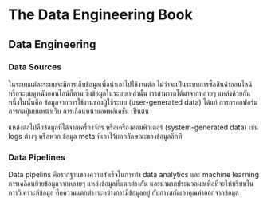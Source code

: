 # The Data Engineering Book

## Data Engineering

### Data Sources

ในระบบแต่ละระบบจะมีการเก็บข้อมูลเพื่อนำเอาไปใช้งานต่อ ไม่ว่าจะเป็นระบบการซื้อสินค้าออนไลน์
หรือระบบดูหนังออนไลน์ก็ตาม ซึ่งข้อมูลในระบบเหล่านั้น เราสามารถได้มาจากหลายๆ แหล่งด้วยกัน
หนึ่งในนั้นคือ ข้อมูลจากการใช้งานของผู้ใช้ระบบ (user-generated data) ได้แก่ การกรอกฟอร์ม
การกดปุ่มบนหน้าเว็บ การเลื่อนหน้าแอพพลิเคชั่น เป็นต้น

แหล่งต่อไปคือข้อมูลที่ได้จากเครื่องจักร หรือเครื่องคอมพิวเตอร์ (system-generated data) เช่น logs
ต่างๆ หรือพวก ข้อมูล meta ที่เอาไว้บอกลักษณะของข้อมูลอีกที

### Data Pipelines

Data pipelins คือรากฐานของความสำเร็จในการทำ data analytics และ machine learning
การเคลื่อนย้ายข้อมูลจากหลายๆ แหล่งข้อมูลที่แตกต่างกัน
และนำมากประมวลผลเพื่อที่จะให้บริบทในการวิเคราะห์ข้อมูล คือความแตกต่างระหว่างการมีข้อมูลอยู่
กับการสกัดเอาคุณค่าออกจากข้อมูล

